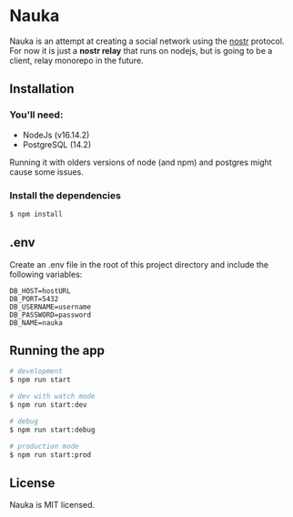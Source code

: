 # Nauka

Nauka is an attempt at creating a social network using the [nostr](https://github.com/fiatjaf/nostr) protocol. For now it is just a **nostr relay** that runs on nodejs, but is going to be a client, relay monorepo in the future.


## Installation

### You'll need:

- NodeJs    (v16.14.2)
- PostgreSQL (14.2)

Running it with olders versions of node (and npm) and postgres might cause some issues.

### Install the dependencies
```bash
$ npm install
```

## .env

Create an .env file in the root of this project directory and include the following variables:

```
DB_HOST=hostURL
DB_PORT=5432
DB_USERNAME=username
DB_PASSWORD=password
DB_NAME=nauka
```

## Running the app

```bash
# development
$ npm run start

# dev with watch mode
$ npm run start:dev

# debug
$ npm run start:debug

# production mode
$ npm run start:prod
```

## License

Nauka is MIT licensed.
